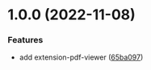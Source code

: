 # 1.0.0 (2022-11-08)


### Features

* add extension-pdf-viewer ([65ba097](https://github.com/purocean/yank-note-extension/commit/65ba097f630a6ddf404663c6b22349e0e204bf99))



